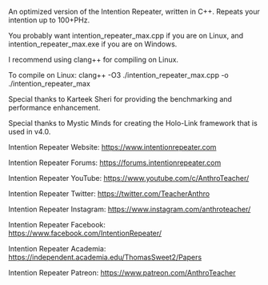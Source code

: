 An optimized version of the Intention Repeater, written in C++.
Repeats your intention up to 100+PHz.

You probably want intention_repeater_max.cpp if you are on Linux,
and intention_repeater_max.exe if you are on Windows.

I recommend using clang++ for compiling on Linux.

To compile on Linux: clang++ -O3 ./intention_repeater_max.cpp -o ./intention_repeater_max

Special thanks to Karteek Sheri for providing the benchmarking and performance enhancement.

Special thanks to Mystic Minds for creating the Holo-Link framework that is used in v4.0.

Intention Repeater Website: https://www.intentionrepeater.com

Intention Repeater Forums: https://forums.intentionrepeater.com

Intention Repeater YouTube: https://www.youtube.com/c/AnthroTeacher/

Intention Repeater Twitter: https://twitter.com/TeacherAnthro

Intention Repeater Instagram: https://www.instagram.com/anthroteacher/

Intention Repeater Facebook: https://www.facebook.com/IntentionRepeater/

Intention Repeater Academia: https://independent.academia.edu/ThomasSweet2/Papers

Intention Repeater Patreon: https://www.patreon.com/AnthroTeacher

